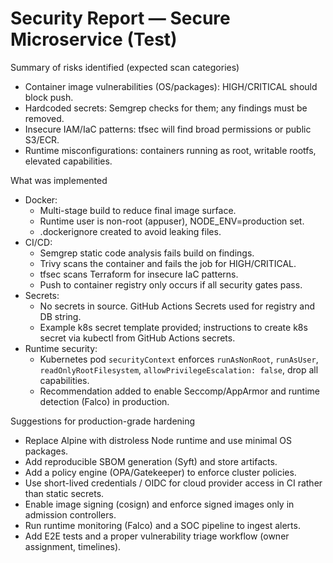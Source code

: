 Security Report — Secure Microservice (Test)
===========================================

Summary of risks identified (expected scan categories)
- Container image vulnerabilities (OS/packages): HIGH/CRITICAL should block push.
- Hardcoded secrets: Semgrep checks for them; any findings must be removed.
- Insecure IAM/IaC patterns: tfsec will find broad permissions or public S3/ECR.
- Runtime misconfigurations: containers running as root, writable rootfs, elevated capabilities.

What was implemented
- Docker:
  - Multi-stage build to reduce final image surface.
  - Runtime user is non-root (appuser), NODE_ENV=production set.
  - .dockerignore created to avoid leaking files.
- CI/CD:
  - Semgrep static code analysis fails build on findings.
  - Trivy scans the container and fails the job for HIGH/CRITICAL.
  - tfsec scans Terraform for insecure IaC patterns.
  - Push to container registry only occurs if all security gates pass.
- Secrets:
  - No secrets in source. GitHub Actions Secrets used for registry and DB string.
  - Example k8s secret template provided; instructions to create k8s secret via kubectl from GitHub Actions secrets.
- Runtime security:
  - Kubernetes pod `securityContext` enforces `runAsNonRoot`, `runAsUser`, `readOnlyRootFilesystem`, `allowPrivilegeEscalation: false`, drop all capabilities.
  - Recommendation added to enable Seccomp/AppArmor and runtime detection (Falco) in production.

Suggestions for production-grade hardening
- Replace Alpine with distroless Node runtime and use minimal OS packages.
- Add reproducible SBOM generation (Syft) and store artifacts.
- Add a policy engine (OPA/Gatekeeper) to enforce cluster policies.
- Use short-lived credentials / OIDC for cloud provider access in CI rather than static secrets.
- Enable image signing (cosign) and enforce signed images only in admission controllers.
- Run runtime monitoring (Falco) and a SOC pipeline to ingest alerts.
- Add E2E tests and a proper vulnerability triage workflow (owner assignment, timelines).
